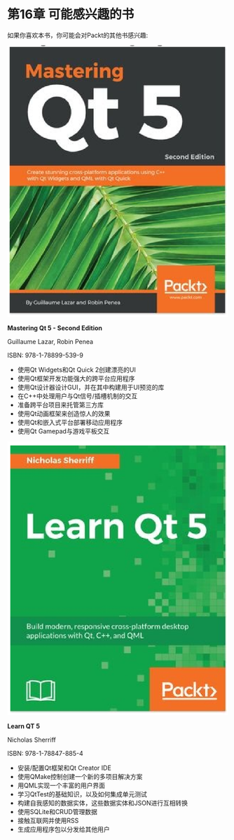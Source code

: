 # 第16章 可能感兴趣的书

如果你喜欢本书，你可能会对Packt的其他书感兴趣:

![](../../images/chapter16/16-1.png)

**Mastering Qt 5 - Second Edition**

Guillaume Lazar, Robin Penea

ISBN: 978-1-78899-539-9

* 使用Qt Widgets和Qt Quick 2创建漂亮的UI
* 使用Qt框架开发功能强大的跨平台应用程序
* 使用Qt设计器设计GUI，并在其中构建用于UI预览的库
* 在C++中处理用户与Qt信号/插槽机制的交互
* 准备跨平台项目来托管第三方库
* 使用Qt动画框架来创造惊人的效果
* 使用Qt和嵌入式平台部署移动应用程序
* 使用Qt Gamepad与游戏平板交互

![](../../images/chapter16/16-2.png)

**Learn QT 5**

Nicholas Sherriff

ISBN: 978-1-78847-885-4

* 安装/配置Qt框架和Qt Creator IDE
* 使用QMake控制创建一个新的多项目解决方案
* 用QML实现一个丰富的用户界面
* 学习QtTest的基础知识，以及如何集成单元测试
* 构建自我感知的数据实体，这些数据实体和JSON进行互相转换
* 使用SQLite和CRUD管理数据
* 接触互联网并使用RSS
* 生成应用程序包以分发给其他用户